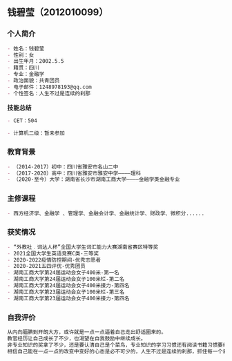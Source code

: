 ## 钱碧莹（2012010099）



### 个人简介

```markdown
- 姓名：钱碧莹
- 性别：女
- 出生年月：2002.5.5
- 籍贯：四川
- 专业：金融学
- 政治面貌：共青团员
- 电子邮件：1248978193@qq.com
- 个性签名：人生不过是连续的刹那

```

**技能总结**

```markdown
- CET：504

- 计算机二级：暂未参加

```


### 教育背景
```markdown
- （2014-2017）初中：四川省雅安市名山二中
- （2017-2020）高中：四川省雅安市雅安中学————理科
- （2020-至今）大学：湖南省长沙市湖南工商大学————金融学类金融专业
```

### 主修课程
```markdown
- 西方经济学、金融学 、管理学、金融会计学、金融统计学、财政学、微积分......

```
### 获奖情况
```markdown
- “外教社﹒词达人杯”全国大学生词汇能力大赛湖南省赛区特等奖
- 2021全国大学生英语竞赛C类-三等奖
- 2020-2022疫情防控期间-优秀志愿者
- 2020-2021五四评优-优秀团员
- 湖南工商大学第24届运动会女子400米-第一名
- 湖南工商大学第24届运动会女子100米栏-第二名
- 湖南工商大学第24届运动会女子400米接力-第四名
- 湖南工商大学第23届运动会女子100米栏-第三名
- 湖南工商大学第23届运动会女子400米接力-第四名
```


### 自我评价


```markdown
从内向腼腆到开朗大方，或许就是一点一点逼着自己走出舒适圈来的。
教官经历让自己成长了不少，也渴望在自我鼓励中继续成长。
非专业知识的奖拿了不少，还是要认清自己是个菜鸟，专业知识的学习习惯还有阅读书籍习惯要继续培养。
相信自己能在一点一点的改变中变好的心态是必不可少的，人生不过是连续的刹那，抓住每一个刹那努力学习吧！


```
